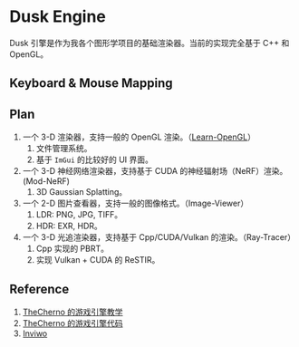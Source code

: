 # Dusk Engine

Dusk 引擎是作为我各个图形学项目的基础渲染器。当前的实现完全基于 C++ 和 OpenGL。

## Keyboard & Mouse Mapping

## Plan

1. 一个 3-D 渲染器，支持一般的 OpenGL 渲染。（[Learn-OpenGL](https://github.com/DuskNgai/Learn-OpenGL)）
    1. 文件管理系统。
    2. 基于 `ImGui` 的比较好的 UI 界面。
2. 一个 3-D 神经网络渲染器，支持基于 CUDA 的神经辐射场（NeRF）渲染。(Mod-NeRF)
    1. 3D Gaussian Splatting。
3. 一个 2-D 图片查看器，支持一般的图像格式。（Image-Viewer）
    1. LDR: PNG, JPG, TIFF。
    2. HDR: EXR, HDR。
4. 一个 3-D 光追渲染器，支持基于 Cpp/CUDA/Vulkan 的渲染。（Ray-Tracer）
    1. Cpp 实现的 PBRT。
    2. 实现 Vulkan + CUDA 的 ReSTIR。

## Reference

1. [TheCherno 的游戏引擎教学](https://www.youtube.com/watch?v=vtWdgtMo1T4)
2. [TheCherno 的游戏引擎代码](https://github.com/TheCherno/Hazel)
3. [Inviwo](https://inviwo.org)
